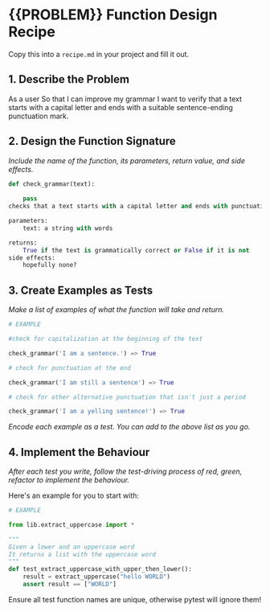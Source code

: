 # {{PROBLEM}} Function Design Recipe

Copy this into a `recipe.md` in your project and fill it out.

## 1. Describe the Problem

As a user
So that I can improve my grammar
I want to verify that a text starts with a capital letter and ends with a suitable sentence-ending punctuation mark.

## 2. Design the Function Signature

_Include the name of the function, its parameters, return value, and side effects._

```python
def check_grammar(text):
    
    pass
checks that a text starts with a capital letter and ends with punctuation (of any appropriate kind)

parameters: 
    text: a string with words

returns:
    True if the text is grammatically correct or False if it is not
side effects:
    hopefully none?

```

## 3. Create Examples as Tests

_Make a list of examples of what the function will take and return._

```python
# EXAMPLE

#check for capitalization at the beginning of the text

check_grammar('I am a sentence.') => True

# check for punctuation at the end

check_grammar('I am still a sentence') => True

# check for other alternative punctuation that isn't just a period

check_grammar('I am a yelling sentence!') => True


```

_Encode each example as a test. You can add to the above list as you go._

## 4. Implement the Behaviour

_After each test you write, follow the test-driving process of red, green, refactor to implement the behaviour._

Here's an example for you to start with:

```python
# EXAMPLE

from lib.extract_uppercase import *

"""
Given a lower and an uppercase word
It returns a list with the uppercase word
"""
def test_extract_uppercase_with_upper_then_lower():
    result = extract_uppercase("hello WORLD")
    assert result == ["WORLD"]

```

Ensure all test function names are unique, otherwise pytest will ignore them!
